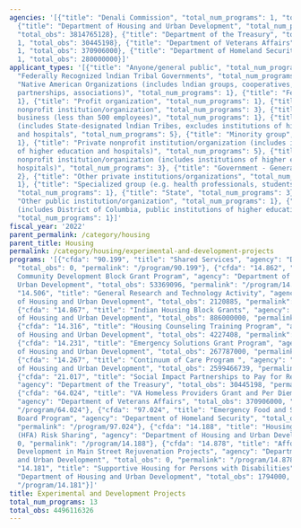 ```yaml
---
agencies: '[{"title": "Denali Commission", "total_num_programs": 1, "total_obs": 0},
  {"title": "Department of Housing and Urban Development", "total_num_programs": 9,
  "total_obs": 3814765128}, {"title": "Department of the Treasury", "total_num_programs":
  1, "total_obs": 30445198}, {"title": "Department of Veterans Affairs", "total_num_programs":
  1, "total_obs": 370906000}, {"title": "Department of Homeland Security", "total_num_programs":
  1, "total_obs": 280000000}]'
applicant_types: '[{"title": "Anyone/general public", "total_num_programs": 2}, {"title":
  "Federally Recognized lndian Tribal Governments", "total_num_programs": 3}, {"title":
  "Native American Organizations (includes lndian groups, cooperatives, corporations,
  partnerships, associations)", "total_num_programs": 1}, {"title": "Federal", "total_num_programs":
  1}, {"title": "Profit organization", "total_num_programs": 1}, {"title": "Quasi-public
  nonprofit institution/organization", "total_num_programs": 3}, {"title": "Small
  business (less than 500 employees)", "total_num_programs": 1}, {"title": "Local
  (includes State-designated lndian Tribes, excludes institutions of higher education
  and hospitals", "total_num_programs": 5}, {"title": "Minority group", "total_num_programs":
  1}, {"title": "Private nonprofit institution/organization (includes institutions
  of higher education and hospitals)", "total_num_programs": 5}, {"title": "Public
  nonprofit institution/organization (includes institutions of higher education and
  hospitals)", "total_num_programs": 3}, {"title": "Government - General", "total_num_programs":
  2}, {"title": "Other private institutions/organizations", "total_num_programs":
  1}, {"title": "Specialized group (e.g. health professionals, students, veterans)",
  "total_num_programs": 1}, {"title": "State", "total_num_programs": 3}, {"title":
  "Other public institution/organization", "total_num_programs": 1}, {"title": "State
  (includes District of Columbia, public institutions of higher education and hospitals)",
  "total_num_programs": 1}]'
fiscal_year: '2022'
parent_permalink: /category/housing
parent_title: Housing
permalink: /category/housing/experimental-and-development-projects
programs: '[{"cfda": "90.199", "title": "Shared Services", "agency": "Denali Commission",
  "total_obs": 0, "permalink": "/program/90.199"}, {"cfda": "14.862", "title": "Indian
  Community Development Block Grant Program", "agency": "Department of Housing and
  Urban Development", "total_obs": 53369096, "permalink": "/program/14.862"}, {"cfda":
  "14.506", "title": "General Research and Technology Activity", "agency": "Department
  of Housing and Urban Development", "total_obs": 2120885, "permalink": "/program/14.506"},
  {"cfda": "14.867", "title": "Indian Housing Block Grants", "agency": "Department
  of Housing and Urban Development", "total_obs": 886000000, "permalink": "/program/14.867"},
  {"cfda": "14.316", "title": "Housing Counseling Training Program", "agency": "Department
  of Housing and Urban Development", "total_obs": 4227408, "permalink": "/program/14.316"},
  {"cfda": "14.231", "title": "Emergency Solutions Grant Program", "agency": "Department
  of Housing and Urban Development", "total_obs": 267787000, "permalink": "/program/14.231"},
  {"cfda": "14.267", "title": "Continuum of Care Program ", "agency": "Department
  of Housing and Urban Development", "total_obs": 2599466739, "permalink": "/program/14.267"},
  {"cfda": "21.017", "title": "Social Impact Partnerships to Pay for Results Act (SIPPRA)",
  "agency": "Department of the Treasury", "total_obs": 30445198, "permalink": "/program/21.017"},
  {"cfda": "64.024", "title": "VA Homeless Providers Grant and Per Diem Program",
  "agency": "Department of Veterans Affairs", "total_obs": 370906000, "permalink":
  "/program/64.024"}, {"cfda": "97.024", "title": "Emergency Food and Shelter National
  Board Program", "agency": "Department of Homeland Security", "total_obs": 280000000,
  "permalink": "/program/97.024"}, {"cfda": "14.188", "title": "Housing Finance Agencies
  (HFA) Risk Sharing", "agency": "Department of Housing and Urban Development", "total_obs":
  0, "permalink": "/program/14.188"}, {"cfda": "14.878", "title": "Affordable Housing
  Development in Main Street Rejuvenation Projects", "agency": "Department of Housing
  and Urban Development", "total_obs": 0, "permalink": "/program/14.878"}, {"cfda":
  "14.181", "title": "Supportive Housing for Persons with Disabilities", "agency":
  "Department of Housing and Urban Development", "total_obs": 1794000, "permalink":
  "/program/14.181"}]'
title: Experimental and Development Projects
total_num_programs: 13
total_obs: 4496116326
---
```

